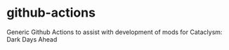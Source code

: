 # github-actions
Generic Github Actions to assist with development of mods for Cataclysm: Dark Days Ahead
